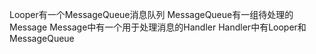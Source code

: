 Looper有一个MessageQueue消息队列
MessageQueue有一组待处理的Message
Message中有一个用于处理消息的Handler
Handler中有Looper和MessageQueue